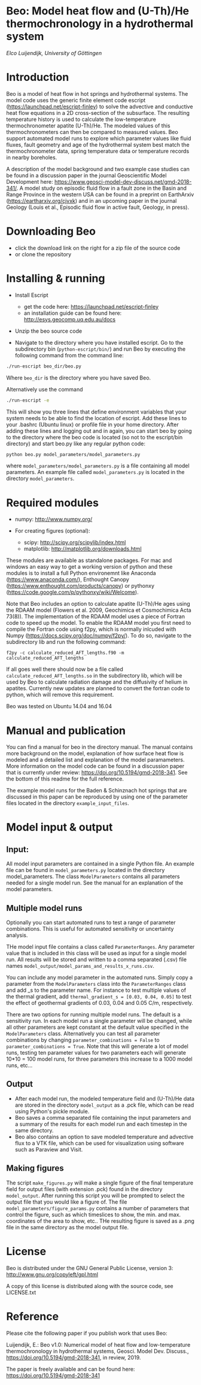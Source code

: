 # Beo: Model heat flow and (U-Th)/He thermochronology in a hydrothermal system

*Elco Luijendijk, University of Göttingen*


# Introduction

Beo is a model of heat flow in hot springs and hydrothermal systems. The model code uses the generic finite element code escript (https://launchpad.net/escript-finley) to solve the advective and conductive heat flow equations in a 2D cross-section of the subsurface. The resulting temperature history is used to calculate the low-temperature thermochronometer apatite (U-Th)/He. The modeled values of this thermochronometers can then be compared to measured values. Beo support automated model runs to explore which parameter values like fluid fluxes, fault geometry and age of the hydrothermal system best match the thermochronometer data, spring temperature data or temperature records in nearby boreholes. 

 A description of the model background and two example case studies can be found in a discussion paper in the journal Geoscientific Model Development here: https://www.geosci-model-dev-discuss.net/gmd-2018-341/. A model study on episodic fluid flow in a fault zone in the Basin and Range Province in the western USA can be found in a preprint on EarthArxiv (https://eartharxiv.org/cjvxk) and in an upcoming paper in the journal Geology (Louis et al., Episodic fluid flow in active fault, Geology, in press).
 

# Downloading Beo

* click the download link on the right for a zip file of the source code
* or clone the repository

# Installing & running 

* Install Escript

    - get the code here: https://launchpad.net/escript-finley
    - an installation guide can be found here: http://esys.geocomp.uq.edu.au/docs

* Unzip the beo source code  
* Navigate to the directory where you have installed escript. Go to the subdirectory bin (``python-escript/bin/``) and run Beo by executing the following command from the command line:
	
````bash
./run-escript beo_dir/beo.py
````	

Where ``beo_dir`` is the directory where you have saved Beo.

Alternatively use the command 

````bash
./run-escript -e
````

This will show you three lines that define environment variables that your system needs to be able to find the location of escript. Add these lines to your .bashrc (Ubuntu linux) or profile file in your home directory. After adding these lines and logging out and in again, you can start beo by going to the directory where the beo code is located (so not to the escript/bin directory) and start beo.py like any regular python code:

````bash
python beo.py model_parameters/model_parameters.py
````

where ``model_parameters/model_parameters.py`` is a file containing all model parameters. An example file called ``model_parameters.py`` is located in the directory ``model_parameters``.


# Required modules

* numpy:  http://www.numpy.org/
* For creating figures (optional):

    - scipy: http://scipy.org/scipylib/index.html
    - matplotlib: http://matplotlib.org/downloads.html

These modules are available as standalone packages. For mac and windows an easy way to get a working version of python and these modules is to install a full Python environemnt like Anaconda (https://www.anaconda.com/), Enthought Canopy (https://www.enthought.com/products/canopy) or pythonxy (https://code.google.com/p/pythonxy/wiki/Welcome).

Note that Beo includes an option to calculate apatite (U-Th)/He ages using the RDAAM model (Flowers et al. 2009, Geochimica et Cosmochimica Acta 73(8)). The implementation of the RDAAM model uses a piece of Fortran code to speed up the model. To enable the RDAAM model you first need to compile the Fortran code using f2py, which is normally inlcuded with Numpy (https://docs.scipy.org/doc/numpy/f2py/). To do so, navigate to the subdirectory lib and run the following command:

``f2py -c calculate_reduced_AFT_lengths.f90 -m calculate_reduced_AFT_lengths``

If all goes well there should now be a file called ``calculate_reduced_AFT_lengths.so`` in the subdirectory lib, which will be used by Beo to calculate radiation damage and the diffusivity of helium in apatites. Currently new updates are planned to convert the fortran code to python, which will remove this requirement.  

Beo was tested on Ubuntu 14.04 and 16.04 


# Manual and publication

You can find a manual for beo in the directory manual. The manual contains more background on the model, explanation of how surface heat flow is modeled and a detailed list and explanation of the model paramameters. More information on the model code can be found in a discussion paper that is currently under review: https://doi.org/10.5194/gmd-2018-341. See the bottom of this readme for the full reference. 

The example model runs for the Baden & Schinznach hot springs that are discussed in this paper can be reproduced by using one of the parameter files located in the directory ``example_input_files``.


# Model input & output

## Input:

All model input parameters are contained in a single Python file. An example file can be found in ``model_parameters.py`` located in the directory model_parameters. The class ``ModelParameters`` contains all parameters needed for a single model run. See the manual for an explanation of the model parameters.


## Multiple model runs

Optionally you can start automated runs to test a range of parameter combinations. This is useful for automated sensitivity or uncertainty analysis. 

THe model input file contains a class called ``ParameterRanges``. Any parameter value that is included in this class will be used as input for a single model run. All results will be stored and written to a comma separated (.csv) file names ``model_output/model_params_and_results_x_runs.csv``. 

You can include any model parameter in the automated runs. Simply copy a parameter from the ``ModelParameters`` class into the ``ParameterRanges`` class and add _s to the parameter name. For instance to test multiple values of the thermal gradient, add `thermal_gradient_s = [0.03, 0.04, 0.05]` to test the effect of geothermal gradients of 0.03, 0.04 and 0.05 C/m, respectively.

There are two options for running multiple model runs. The default is a sensitivity run. In each model run a single parameter will be changed, while all other parameters are kept constant at the default value specified in the ``ModelParameters`` class. Alternatively you can test all parameter combinations by changing `parameter_combinations = False` to `parameter_combinations = True`. Note that this will generate a lot of model runs, testing ten parameter values for two parameters each will generate 10*10 = 100 model runs, for three parameters this increase to a 1000 model runs, etc...


## Output

* After each model run, the modeled temperature field and (U-Th)/He data are stored in the directory ``model_output`` as a .pck file, which can be read using Python's pickle module. 
* Beo saves a comma separated file containing the input parameters and a summary of the results for each model run and each timestep in the same directory.
* Beo also contains an option to save modeled temperature and advective flux to a VTK file, which can be used for visualization using software such as Paraview and Visit.


## Making figures

The script ``make_figures.py`` will make a single figure of the final temperature field for output files (with extension .pck) found in the directory ``model_output``. After running this script you will be prompted to select the output file that you would like a figure of. The file ``model_parameters/figure_params.py`` contains a number of parameters that control the figure, such as which timeslices to show, the min. and max. coordinates of the area to show, etc.. THe resulting figure is saved as a .png file in the same directory as the model output file.


# License

Beo is distributed under the GNU General Public License, version 3:
http://www.gnu.org/copyleft/gpl.html

A copy of this license is distributed along with the source code, see LICENSE.txt


# Reference

Please cite the following paper if you publish work that uses Beo:

Luijendijk, E.: Beo v1.0: Numerical model of heat flow and low-temperature thermochronology in hydrothermal systems, Geosci. Model Dev. Discuss., https://doi.org/10.5194/gmd-2018-341, in review, 2019. 

The paper is freely available and can be found here: https://doi.org/10.5194/gmd-2018-341